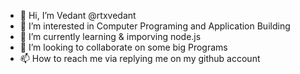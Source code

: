 - 👋 Hi, I’m Vedant @rtxvedant
- 👀 I’m interested in Computer Programing and Application Building
- 🌱 I’m currently learning & imporving node.js
- 💞️ I’m looking to collaborate on some big Programs
- 📫 How to reach me via replying me on my github account

<!---
rtxvedant/rtxvedant is a ✨ special ✨ repository because its `README.md` (this file) appears on your GitHub profile.
You can click the Preview link to take a look at your changes.
--->
